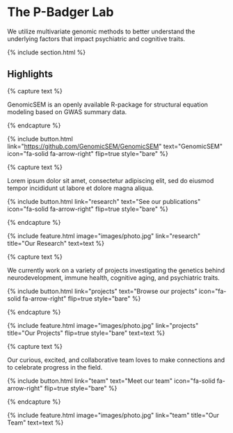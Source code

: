 ---
---
 
# The P-Badger Lab

We utilize multivariate genomic methods to better understand the underlying factors that impact psychiatric and cognitive traits.

{% include section.html %}

## Highlights

{% capture text %}

GenomicSEM is an openly available R-package for structural equation modeling based on GWAS summary data. 

{% endcapture %}

{%
  include button.html
  link="https://github.com/GenomicSEM/GenomicSEM"
  text="GenomicSEM"
  icon="fa-solid fa-arrow-right"
  flip=true
  style="bare"
%}

{% capture text %}

Lorem ipsum dolor sit amet, consectetur adipiscing elit, sed do eiusmod tempor incididunt ut labore et dolore magna aliqua.

{%
  include button.html
  link="research"
  text="See our publications"
  icon="fa-solid fa-arrow-right"
  flip=true
  style="bare"
%}

{% endcapture %}

{%
  include feature.html
  image="images/photo.jpg"
  link="research"
  title="Our Research"
  text=text
%}

{% capture text %}

We currently work on a variety of projects investigating the genetics behind neurodevelopment, immune health, cognitive aging, and psychiatric traits.

{%
  include button.html
  link="projects"
  text="Browse our projects"
  icon="fa-solid fa-arrow-right"
  flip=true
  style="bare"
%}

{% endcapture %}

{%
  include feature.html
  image="images/photo.jpg"
  link="projects"
  title="Our Projects"
  flip=true
  style="bare"
  text=text
%}

{% capture text %}

Our curious, excited, and collaborative team loves to make connections and to celebrate progress in the field.

{%
  include button.html
  link="team"
  text="Meet our team"
  icon="fa-solid fa-arrow-right"
  flip=true
  style="bare"
%}

{% endcapture %}

{%
  include feature.html
  image="images/photo.jpg"
  link="team"
  title="Our Team"
  text=text
%}
